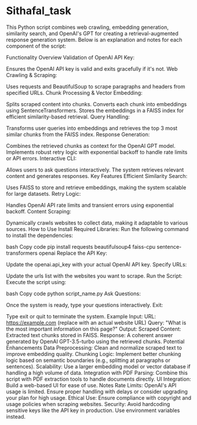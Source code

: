 # Sithafal_task
This Python script combines web crawling, embedding generation, similarity search, and OpenAI's GPT for creating a retrieval-augmented response generation system. Below is an explanation and notes for each component of the script:

Functionality Overview Validation of OpenAI API Key:

Ensures the OpenAI API key is valid and exits gracefully if it's not. Web Crawling & Scraping:

Uses requests and BeautifulSoup to scrape paragraphs and headers from specified URLs. Chunk Processing & Vector Embedding:

Splits scraped content into chunks. Converts each chunk into embeddings using SentenceTransformers. Stores the embeddings in a FAISS index for efficient similarity-based retrieval. Query Handling:

Transforms user queries into embeddings and retrieves the top 3 most similar chunks from the FAISS index. Response Generation:

Combines the retrieved chunks as context for the OpenAI GPT model. Implements robust retry logic with exponential backoff to handle rate limits or API errors. Interactive CLI:

Allows users to ask questions interactively. The system retrieves relevant content and generates responses. Key Features Efficient Similarity Search:

Uses FAISS to store and retrieve embeddings, making the system scalable for large datasets. Retry Logic:

Handles OpenAI API rate limits and transient errors using exponential backoff. Content Scraping:

Dynamically crawls websites to collect data, making it adaptable to various sources. How to Use Install Required Libraries: Run the following command to install the dependencies:

bash Copy code pip install requests beautifulsoup4 faiss-cpu sentence-transformers openai Replace the API Key:

Update the openai.api_key with your actual OpenAI API key. Specify URLs:

Update the urls list with the websites you want to scrape. Run the Script: Execute the script using:

bash Copy code python script_name.py Ask Questions:

Once the system is ready, type your questions interactively. Exit:

Type exit or quit to terminate the system. Example Input: URL: https://example.com (replace with an actual website URL) Query: "What is the most important information on this page?" Output: Scraped Content: Extracted text chunks stored in FAISS. Response: A coherent answer generated by OpenAI GPT-3.5-turbo using the retrieved chunks. Potential Enhancements Data Preprocessing: Clean and normalize scraped text to improve embedding quality. Chunking Logic: Implement better chunking logic based on semantic boundaries (e.g., splitting at paragraphs or sentences). Scalability: Use a larger embedding model or vector database if handling a high volume of data. Integration with PDF Parsing: Combine this script with PDF extraction tools to handle documents directly. UI Integration: Build a web-based UI for ease of use. Notes Rate Limits: OpenAI's API usage is limited. Ensure proper handling with delays or consider upgrading your plan for high usage. Ethical Use: Ensure compliance with copyright and usage policies when scraping websites. Security: Avoid hardcoding sensitive keys like the API key in production. Use environment variables instead.
